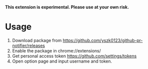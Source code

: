 **This extension is experimental. Please use at your own risk.**

# Usage

1. Download package from https://github.com/yszk0123/github-pr-notifier/releases
2. Enable the package in chrome://extensions/
3. Get personal access token https://github.com/settings/tokens
4. Open option page and input username and token.

